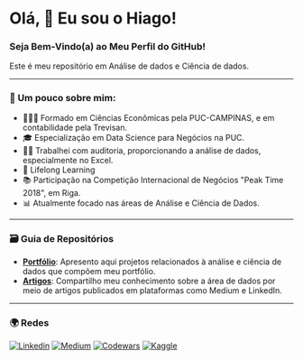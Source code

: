 # Olá, 👋 Eu sou o Hiago! 
### Seja Bem-Vindo(a) ao Meu Perfil do GitHub!

Este é meu repositório em Análise de dados e Ciência de dados.
__________________
### 📝 Um pouco sobre mim:
- 👨🏻‍🎓 Formado em Ciências Econômicas pela PUC-CAMPINAS, e em contabilidade pela Trevisan.
- 🎓 Especialização em Data Science para Negócios na PUC.
- 👨‍💻 Trabalhei com auditoria, proporcionando a análise de dados, especialmente no Excel.
- 🚀 Lifelong Learning
- 📚 Participação na Competição Internacional de Negócios "Peak Time 2018", em Riga.
- 📊 Atualmente focado nas áreas de Análise e Ciência de Dados.

_________________
### 🗃️ Guia de Repositórios
- [**Portfólio**](https://github.com/Hiagosacciloto/Portfolio): Apresento aqui projetos relacionados à análise e ciência de dados que compõem meu portfólio.<br/>
- [**Artigos**](https://github.com/Hiagosacciloto/Artigos): Compartilho meu conhecimento sobre a área de dados por meio de artigos publicados em plataformas como Medium e LinkedIn.<br/>
__________
### 🌍 Redes

[![Linkedin](https://img.shields.io/badge/LinkedIn-0077B5?style=for-the-badge&logo=linkedin&logoColor=white)](https://www.linkedin.com/in/hiagosacciloto/)
[![Medium](https://img.shields.io/badge/Medium-12100E?style=for-the-badge&logo=medium&logoColor=white)](https://medium.com/@hiago.sacciloto)
[![Codewars](https://img.shields.io/badge/Codewars-B1361E?style=for-the-badge&logo=Codewars&logoColor=white)](https://www.codewars.com/users/Hiagosacciloto)
[![Kaggle](https://img.shields.io/badge/Kaggle-20BEFF?style=for-the-badge&logo=Kaggle&logoColor=white)](https://www.kaggle.com/hiagosacciloto)
